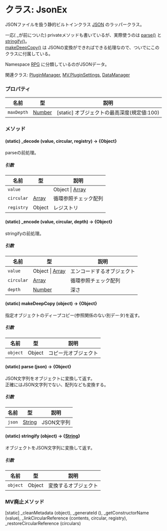 # クラス: JsonEx
JSONファイルを扱う静的ビルトインクラス [JSON](https://developer.mozilla.org/ja/docs/Web/JavaScript/Reference/Global_Objects/JSON) のラッパークラス。

一応( _が前についた) privateメソッドも書いているが、実際使うのは [parse()](JsonEx.md#static-parse-json--object) と [stringify()](JsonEx.md#static-stringify-object--string)。<br />
[makeDeepCopy()](JsonEx.md#static-makedeepcopy-object--object) は JSONの変換ができればできる処理なので、ついでにこのクラスに付属している。

Namespace [RPG](RPG.md) に分類しているのがJSONデータ。

関連クラス: [PluginManager](PluginManager.md), [MV.PluginSettings](MV.PluginSettings.md), [DataManager](DataManager.md)

### プロパティ

| 名前 | 型 | 説明 |
| --- | --- | --- |
| `maxDepth` | [Number](Number.md) | [static] オブジェクトの最高深度(規定値:100) |


### メソッド

#### (static) _decode (value, circular, registry) → {Object}
parseの前処理。

##### 引数

| 名前 | 型 | 説明 |
| --- | --- | --- |
| `value` | | Object \|  [Array](Array.md)  | デコードするオブジェクト |
| `circular` | [Array](Array.md) | 循環参照チェック配列 |
| `registry` | Object | レジストリ |


#### (static) _encode (value, circular, depth) → {Object}
stringifyの前処理。

##### 引数

| 名前 | 型 | 説明 |
| --- | --- | --- |
| `value` | Object \|  [Array](Array.md) | エンコードするオブジェクト |
| `circular` | [Array](Array.md) | 循環参照チェック配列 |
| `depth` | [Number](Number.md) | 深さ |


#### (static) makeDeepCopy (object) → {Object}
指定オブジェクトのディープコピー(参照関係のない別データ)を返す。

##### 引数

| 名前 | 型 | 説明 |
| --- | --- | --- |
| `object` | Object | コピー元オブジェクト |


#### (static) parse (json) → {Object}
JSON文字列をオブジェクトに変換して返す。<br />
正確にはJSON文字列でない、配列なども変換する。

##### 引数

| 名前 | 型 | 説明 |
| --- | --- | --- |
| `json` | [String](String.md) | JSON文字列 |


#### (static) stringify (object) → {[String](String.md)}
オブジェクトをJSON文字列に変換して返す。

##### 引数

| 名前 | 型 | 説明 |
| --- | --- | --- |
| `object` | Object | 変換するオブジェクト |


### MV廃止メソッド
[static]
_cleanMetadata (object), _generateId (), _getConstructorName (value), _linkCircularReference (contents, circular, registry), _restoreCircularReference (circulars) 

